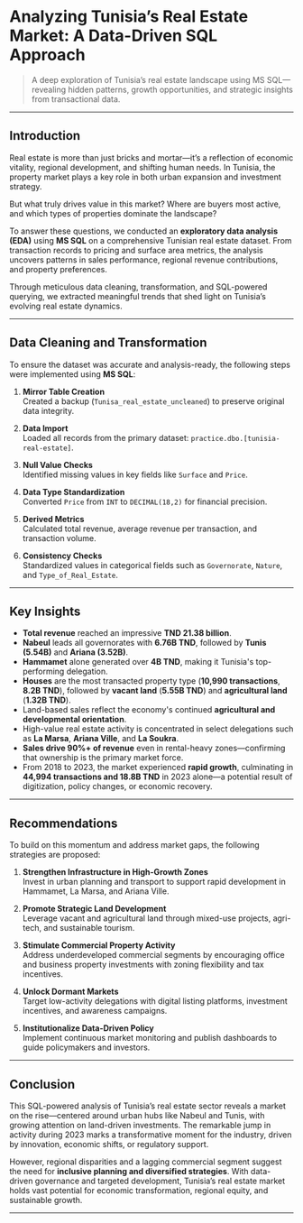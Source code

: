 # Analyzing Tunisia’s Real Estate Market: A Data-Driven SQL Approach

> A deep exploration of Tunisia’s real estate landscape using MS SQL—revealing hidden patterns, growth opportunities, and strategic insights from transactional data.

---

## Introduction

Real estate is more than just bricks and mortar—it’s a reflection of economic vitality, regional development, and shifting human needs. In Tunisia, the property market plays a key role in both urban expansion and investment strategy.

But what truly drives value in this market? Where are buyers most active, and which types of properties dominate the landscape?

To answer these questions, we conducted an **exploratory data analysis (EDA)** using **MS SQL** on a comprehensive Tunisian real estate dataset. From transaction records to pricing and surface area metrics, the analysis uncovers patterns in sales performance, regional revenue contributions, and property preferences.

Through meticulous data cleaning, transformation, and SQL-powered querying, we extracted meaningful trends that shed light on Tunisia’s evolving real estate dynamics.

---

## Data Cleaning and Transformation

To ensure the dataset was accurate and analysis-ready, the following steps were implemented using **MS SQL**:

1. **Mirror Table Creation**  
   Created a backup (`Tunisa_real_estate_uncleaned`) to preserve original data integrity.

2. **Data Import**  
   Loaded all records from the primary dataset: `practice.dbo.[tunisia-real-estate]`.

3. **Null Value Checks**  
   Identified missing values in key fields like `Surface` and `Price`.

4. **Data Type Standardization**  
   Converted `Price` from `INT` to `DECIMAL(18,2)` for financial precision.

5. **Derived Metrics**  
   Calculated total revenue, average revenue per transaction, and transaction volume.

6. **Consistency Checks**  
   Standardized values in categorical fields such as `Governorate`, `Nature`, and `Type_of_Real_Estate`.

---

## Key Insights

-  **Total revenue** reached an impressive **TND 21.38 billion**.
-  **Nabeul** leads all governorates with **6.76B TND**, followed by **Tunis (5.54B)** and **Ariana (3.52B)**.
-  **Hammamet** alone generated over **4B TND**, making it Tunisia's top-performing delegation.
-  **Houses** are the most transacted property type (**10,990 transactions**, **8.2B TND**), followed by **vacant land** (**5.55B TND**) and **agricultural land** (**1.32B TND**).
-  Land-based sales reflect the economy's continued **agricultural and developmental orientation**.
-  High-value real estate activity is concentrated in select delegations such as **La Marsa**, **Ariana Ville**, and **La Soukra**.
-  **Sales drive 90%+ of revenue** even in rental-heavy zones—confirming that ownership is the primary market force.
-  From 2018 to 2023, the market experienced **rapid growth**, culminating in **44,994 transactions and 18.8B TND** in 2023 alone—a potential result of digitization, policy changes, or economic recovery.

---

## Recommendations

To build on this momentum and address market gaps, the following strategies are proposed:

1. **Strengthen Infrastructure in High-Growth Zones**  
   Invest in urban planning and transport to support rapid development in Hammamet, La Marsa, and Ariana Ville.

2. **Promote Strategic Land Development**  
   Leverage vacant and agricultural land through mixed-use projects, agri-tech, and sustainable tourism.

3. **Stimulate Commercial Property Activity**  
   Address underdeveloped commercial segments by encouraging office and business property investments with zoning flexibility and tax incentives.

4. **Unlock Dormant Markets**  
   Target low-activity delegations with digital listing platforms, investment incentives, and awareness campaigns.

5. **Institutionalize Data-Driven Policy**  
   Implement continuous market monitoring and publish dashboards to guide policymakers and investors.

---

## Conclusion

This SQL-powered analysis of Tunisia’s real estate sector reveals a market on the rise—centered around urban hubs like Nabeul and Tunis, with growing attention on land-driven investments. The remarkable jump in activity during 2023 marks a transformative moment for the industry, driven by innovation, economic shifts, or regulatory support.

However, regional disparities and a lagging commercial segment suggest the need for **inclusive planning and diversified strategies**. With data-driven governance and targeted development, Tunisia’s real estate market holds vast potential for economic transformation, regional equity, and sustainable growth.

---




